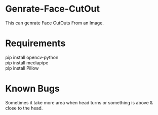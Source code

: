 # Genrate-Face-CutOut

This can genrate Face CutOuts From an Image.

# Requirements
 pip install opencv-python                                                                                                    
 pip install mediapipe                                                                                                    
 pip install Pillow

# Known Bugs
Sometimes it take more area when head turns or something is above & close to the head. 
